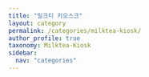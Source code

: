 ```yaml
---
title: "밀크티 키오스크"
layout: category
permalink: /categories/milktea-kiosk/
author_profile: true
taxonomy: Milktea-Kiosk
sidebar:
  nav: "categories"
---
```

